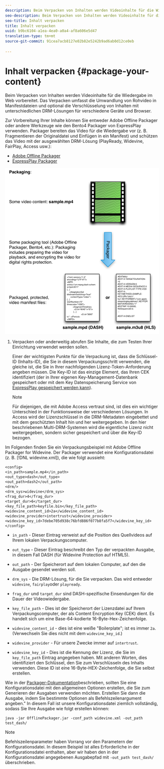 ```yaml
---
description: Beim Verpacken von Inhalten werden Videoinhalte für die Wiedergabe im Web vorbereitet. Das Verpacken umfasst die Umwandlung von Rohvideo in Manifestdateien und optional die Verschlüsselung von Inhalten mit unterschiedlichen DRM-Lösungen für verschiedene Geräte und Browser.
seo-description: Beim Verpacken von Inhalten werden Videoinhalte für die Wiedergabe im Web vorbereitet. Das Verpacken umfasst die Umwandlung von Rohvideo in Manifestdateien und optional die Verschlüsselung von Inhalten mit unterschiedlichen DRM-Lösungen für verschiedene Geräte und Browser.
seo-title: Inhalt verpacken
title: Inhalt verpacken
uuid: b9bc6104-a1ea-4ea0-a0a4-af8a606e5d47
translation-type: tm+mt
source-git-commit: 91cea7acb8127e02b82e5242b9ad6ab0d12ce0eb

---
```



# Inhalt verpacken {#package-your-content}

Beim Verpacken von Inhalten werden Videoinhalte für die Wiedergabe im Web vorbereitet. Das Verpacken umfasst die Umwandlung von Rohvideo in Manifestdateien und optional die Verschlüsselung von Inhalten mit unterschiedlichen DRM-Lösungen für verschiedene Geräte und Browser.

Zur Vorbereitung Ihrer Inhalte können Sie entweder Adobe Offline Packager oder andere Werkzeuge wie den Bento4 Packager von ExpressPlay verwenden. Packager bereiten das Video für die Wiedergabe vor (z. B. Fragmentieren der Originaldatei und Einfügen in ein Manifest) und schützen das Video mit der ausgewählten DRM-Lösung (PlayReady, Widevine, FairPlay, Access usw.):

* [Adobe Offline Packager](https://helpx.adobe.com/content/dam/help/en/primetime/guides/offline_packager_getting_started.pdf)
* [ExpressPlay Packager](https://www.expressplay.com/developer/packaging-tools/)

<!--<a id="fig_jbn_fw5_xw"></a>-->

![](assets/pkg_lic_play_web.png)

1. Verpacken oder anderweitig abrufen Sie Inhalte, die zum Testen Ihrer Einrichtung verwendet werden sollen.

   Einer der wichtigsten Punkte für die Verpackung ist, dass die Schlüssel-ID (Inhalts-ID), die Sie in diesem Verpackungsschritt verwenden, die gleiche ist, die Sie in Ihrer nachfolgenden Lizenz-Token-Anforderung angeben müssen. Die Key-ID ist das einzige Element, das Ihren CEK identifiziert (der in Ihrer eigenen Key-Management-Datenbank gespeichert oder mit dem Key Datenspeicherung Service von [ExpressPlay gespeichert werden kann](https://www.expressplay.com/developer/key-storage/)).

   >[!NOTE]
   >
   >Für diejenigen, die mit Adobe Access vertraut sind, ist dies ein wichtiger Unterschied in der Funktionsweise der verschiedenen Lösungen. In Access wird der Lizenzschlüssel in die DRM-Metadaten eingebettet und mit dem geschützten Inhalt hin und her weitergegeben. In den hier beschriebenen Multi-DRM-Systemen wird die eigentliche Lizenz nicht weitergegeben, sondern sicher gespeichert und über die Key-ID bezogen.

<!--<a id="example_52AF76B730174B79B6088280FCDF126D"></a>-->

Im Folgenden finden Sie ein Verpackungsbeispiel mit Adobe Offline Packager for Widevine. Der Packager verwendet eine Konfigurationsdatei (z. B. [!DNL widevine.xml]), die wie folgt aussieht:

```
<config> 
<in_path>sample.mp4</in_path> 
<out_type>dash</out_type> 
<out_path>dash2</out_path> 
<drm/> 
<drm_sys>widevine</drm_sys> 
<frag_dur>4</frag_dur> 
<target_dur>6</target_dur> 
<key_file_path>keyfile.bin</key_file_path> 
<widevine_content_id>2a</widevine_content_id> 
<widevine_provider>intertrust</widevine_provider> 
<widevine_key_id>7debe705d938c76bfd886f077b8fa5f7</widevine_key_id> 
</config>
```

* `in_path` - Dieser Eintrag verweist auf die Position des Quellvideos auf Ihrem lokalen Verpackungscomputer.
* `out_type` - Dieser Eintrag beschreibt den Typ der verpackten Ausgabe, in diesem Fall DASH (für Widevine Protection auf HTML5).
* `out_path` - Der Speicherort auf dem lokalen Computer, auf den die Ausgabe gesendet werden soll.
* `drm_sys` - Die DRM-Lösung, für die Sie verpacken. Das wird entweder `widevine`, `fairplay`oder `playready`.

* `frag_dur` und `target_dur` sind DASH-spezifische Einsendungen für die Dauer der Videowiedergabe.

* `key_file_path` - Dies ist der Speicherort der Lizenzdatei auf Ihrem Verpackungscomputer, der als Content Encryption Key (CEK) dient. Es handelt sich um eine Base-64-kodierte 16-Byte-Hex-Zeichenfolge.
* `widevine_content_id` - dies ist eine weiße &quot;Boilerplate&quot;; ist es immer `2a`. (Verwechseln Sie dies nicht mit dem `widevine_key_id`.)

* `widevine_provider` - Für unsere Zwecke immer auf `intertrust`.

* `widevine_key_id` - Dies ist die Kennung der Lizenz, die Sie im `key_file_path` Eintrag angegeben haben. Mit anderen Worten, dies identifiziert den Schlüssel, den Sie zum Verschlüsseln des Inhalts verwenden. Diese ID ist eine 16-Byte-HEX-Zeichenfolge, die Sie selbst erstellen.

Wie in der [Packager-Dokumentation](https://helpx.adobe.com/content/dam/help/en/primetime/guides/offline_packager_getting_started.pdf)beschrieben, sollten Sie eine Konfigurationsdatei mit den allgemeinen Optionen erstellen, die Sie zum Generieren der Ausgaben verwenden möchten. Erstellen Sie dann die Ausgabe, indem Sie bestimmte Optionen als Befehlszeilenargument angeben.&quot; In diesem Fall ist unsere Konfigurationsdatei ziemlich vollständig, sodass Sie Ihre Ausgabe wie folgt erstellen können:

```
java -jar OfflinePackager.jar -conf_path widevine.xml -out_path test_dash/ 
```

>[!NOTE]
>
>Befehlszeilenparameter haben Vorrang vor den Parametern der Konfigurationsdatei. In diesem Beispiel ist alles Erforderliche in der Konfigurationsdatei enthalten, aber wir haben den in der Konfigurationsdatei angegebenen Ausgabepfad mit `-out_path test_dash/`überschrieben.

